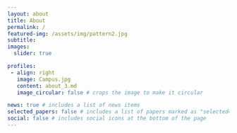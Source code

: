 ```yaml
---
layout: about
title: About
permalink: /
featured-img: /assets/img/pattern2.jpg
subtitle: 
images:
  slider: true

profiles:
 - align: right
   image: Campus.jpg
   content: about_3.md
   image_circular: false # crops the image to make it circular

news: true # includes a list of news items
selected_papers: false # includes a list of papers marked as "selected={true}"
social: false # includes social icons at the bottom of the page
---
```

